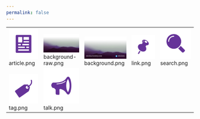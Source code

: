 ```yaml
---
permalink: false
---
```


<table><tr>
<tr>
<td valign="bottom">
<img src="./article.png" width="150"><br>
article.png
</td>

<td valign="bottom">
<img src="./background-raw.png" width="150"><br>
background-raw.png
</td>

<td valign="bottom">
<img src="./background.png" width="150"><br>
background.png
</td>

<td valign="bottom">
<img src="./link.png" width="150"><br>
link.png
</td>

<td valign="bottom">
<img src="./search.png" width="150"><br>
search.png
</td>

</tr>
<tr>
<td valign="bottom">
<img src="./tag.png" width="150"><br>
tag.png
</td>

<td valign="bottom">
<img src="./talk.png" width="150"><br>
talk.png
</td>

<td></td>
<td></td>
<td></td>
</tr></table>